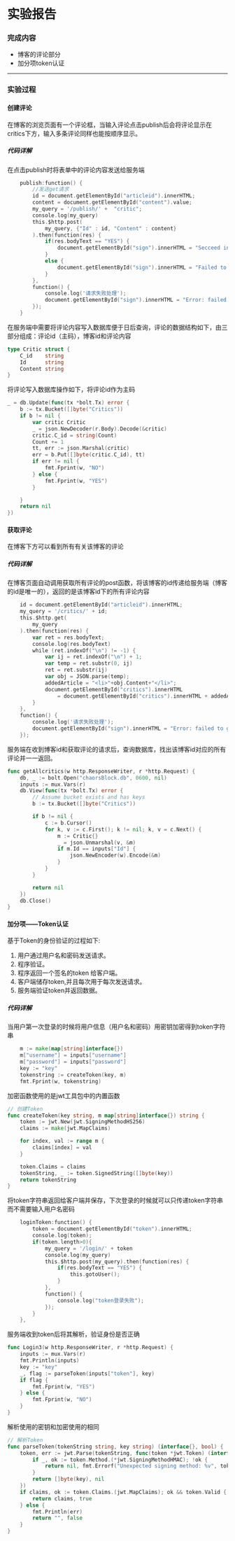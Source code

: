 # 实验报告

###  完成内容

* 博客的评论部分
* 加分项token认证

---

### 实验过程


#### 创建评论
在博客的浏览页面有一个评论框，当输入评论点击publish后会将评论显示在critics下方，输入多条评论同样也能按顺序显示。

##### 代码详解
在点击publish时将表单中的评论内容发送给服务端

```go
    publish:function() {
        //发送get请求
        id = document.getElementById("articleid").innerHTML;
        content = document.getElementById("content").value;
        my_query = '/publish/' +  "critic";
        console.log(my_query)
        this.$http.post(
            my_query, {"Id" : id, "Content" : content}
        ).then(function(res) {
            if(res.bodyText == "YES") {
                document.getElementById("sign").innerHTML = "Secceed in publishing!";
            }
            else {
                document.getElementById("sign").innerHTML = "Failed to publish!";
            }
        },
        function() {
            console.log('请求失败处理');
            document.getElementById("sign").innerHTML = "Error: failed to publish!";
        });
    }
```
在服务端中需要将评论内容写入数据库便于日后查询，评论的数据结构如下，由三部分组成：评论id（主码），博客id和评论内容
```go
type Critic struct {
	C_id    string
	Id      string
	Content string
}
```
将评论写入数据库操作如下，将评论id作为主码
```go
_ = db.Update(func(tx *bolt.Tx) error {
    b := tx.Bucket([]byte("Critics"))
    if b != nil {
        var critic Critic
        _ = json.NewDecoder(r.Body).Decode(&critic)
        critic.C_id = string(Count)
        Count += 1
        tt, err := json.Marshal(critic)
        err = b.Put([]byte(critic.C_id), tt)
        if err != nil {
            fmt.Fprint(w, "NO")
        } else {
            fmt.Fprint(w, "YES")
        }

    }
    return nil
})
```
#### 获取评论

在博客下方可以看到所有有关该博客的评论


##### 代码详解

在博客页面自动调用获取所有评论的post函数，将该博客的id传递给服务端（博客的id是唯一的），返回的是该博客id下的所有评论内容
```go
    id = document.getElementById("articleid").innerHTML;
    my_query = '/critics/' + id;
    this.$http.get(
        my_query
    ).then(function(res) {
        var ret = res.bodyText;
        console.log(res.bodyText)
        while (ret.indexOf("\n") != -1) {
            var ij = ret.indexOf("\n") + 1;
            var temp = ret.substr(0, ij)
            ret = ret.substr(ij)
            var obj = JSON.parse(temp);
            addedArticle = "<li>"+obj.Content+"</li>";
            document.getElementById("critics").innerHTML 
                = document.getElementById("critics").innerHTML + addedArticle;
        }
    },
    function() {
        console.log('请求失败处理');
        document.getElementById("sign").innerHTML = "Error: failed to get all articles!";
    });
```
服务端在收到博客id和获取评论的请求后，查询数据库，找出该博客id对应的所有评论并一一返回。
```go
func getAllcritics(w http.ResponseWriter, r *http.Request) {
	db, _ := bolt.Open("chaorsBlock.db", 0600, nil)
	inputs := mux.Vars(r)
	db.View(func(tx *bolt.Tx) error {
		// Assume bucket exists and has keys
		b := tx.Bucket([]byte("Critics"))

		if b != nil {
			c := b.Cursor()
			for k, v := c.First(); k != nil; k, v = c.Next() {
				m := Critic{}
				_ = json.Unmarshal(v, &m)
				if m.Id == inputs["Id"] {
					json.NewEncoder(w).Encode(&m)
				}
			}
		}

		return nil
	})
	db.Close()
}
```

#### 加分项——Token认证

基于Token的身份验证的过程如下:

1. 用户通过用户名和密码发送请求。
2. 程序验证。
3. 程序返回一个签名的token 给客户端。
4. 客户端储存token,并且每次用于每次发送请求。
5. 服务端验证token并返回数据。

##### 代码详解
当用户第一次登录的时候将用户信息（用户名和密码）用密钥加密得到token字符串

```go
    m := make(map[string]interface{})
    m["username"] = inputs["username"]
    m["password"] = inputs["password"]
    key := "key"
    tokenstring := createToken(key, m)
    fmt.Fprint(w, tokenstring)
```
加密函数使用的是jwt工具包中的内置函数
```go
// 创建Token
func createToken(key string, m map[string]interface{}) string {
	token := jwt.New(jwt.SigningMethodHS256)
	claims := make(jwt.MapClaims)

	for index, val := range m {
		claims[index] = val
	}

	token.Claims = claims
	tokenString, _ := token.SignedString([]byte(key))
	return tokenString
}
```
将token字符串返回给客户端并保存，下次登录的时候就可以只传递token字符串而不需要输入用户名密码

```go
    loginToken:function() {
        token = document.getElementById("token").innerHTML;
        console.log(token);
        if(token.length>0){
            my_query = '/login/' + token
            console.log(my_query)
            this.$http.post(my_query).then(function(res) {
                if(res.bodyText == "YES") {
                    this.gotoUser();
                }
            },
            function() {
                console.log("token登录失败");
            });
        }
    }, 
```
服务端收到token后将其解析，验证身份是否正确
```go
func Login3(w http.ResponseWriter, r *http.Request) {
	inputs := mux.Vars(r)
	fmt.Println(inputs)
	key := "key"
	_, flag := parseToken(inputs["token"], key)
	if flag {
		fmt.Fprint(w, "YES")
	} else {
		fmt.Fprint(w, "NO")
	}
}

```
解析使用的密钥和加密使用的相同
```go
// 解析Token
func parseToken(tokenString string, key string) (interface{}, bool) {
	token, err := jwt.Parse(tokenString, func(token *jwt.Token) (interface{}, error) {
		if _, ok := token.Method.(*jwt.SigningMethodHMAC); !ok {
			return nil, fmt.Errorf("Unexpected signing method: %v", token.Header["alg"])
		}
		return []byte(key), nil
	})
	if claims, ok := token.Claims.(jwt.MapClaims); ok && token.Valid {
		return claims, true
	} else {
		fmt.Println(err)
		return "", false
	}
}
```
